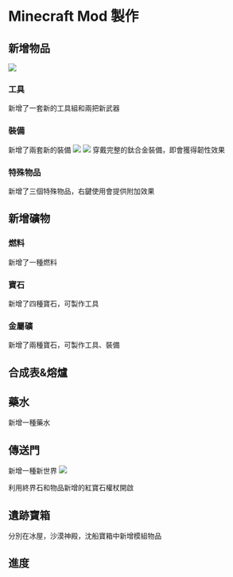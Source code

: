 # Minecraft Mod 製作
## 新增物品
![](https://hackmd.io/_uploads/HJk8Xx042.png)

### 工具
新增了一套新的工具組和兩把新武器
### 裝備
新增了兩套新的裝備
![](https://hackmd.io/_uploads/H1DIEgCV3.png)
![](https://hackmd.io/_uploads/r1PU4eC4n.png)
穿戴完整的鈦合金裝備，即會獲得韌性效果
### 特殊物品
新增了三個特殊物品，右鍵使用會提供附加效果
## 新增礦物
### 燃料
新增了一種燃料
### 寶石
新增了四種寶石，可製作工具
### 金屬礦
新增了兩種寶石，可製作工具、裝備
## 合成表&熔爐
## 藥水
新增一種藥水

## 傳送門
新增一種新世界
![](https://hackmd.io/_uploads/BJtl8eR42.png)

利用終界石和物品新增的紅寶石權杖開啟
## 遺跡寶箱
分別在冰屋，沙漠神殿，沈船寶箱中新增模組物品
## 進度


